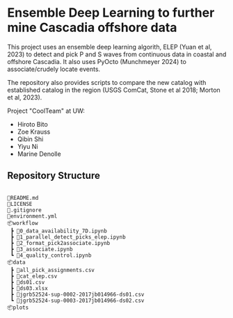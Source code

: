 # Ensemble Deep Learning to further mine Cascadia offshore data


This project uses an ensemble deep learning algorith, ELEP (Yuan et al, 2023) to detect and pick P and S waves from continuous data in coastal and offshore Cascadia. It also uses PyOcto (Munchmeyer 2024) to associate/crudely locate events.

The repository also provides scripts to compare the new catalog with established catalog in the region (USGS ComCat, Stone et al 2018; Morton et al, 2023).

Project "CoolTeam" at UW:
- Hiroto Bito 
- Zoe Krauss
- Qibin Shi
- Yiyu Ni
- Marine Denolle

## Repository Structure
```

📜README.md
📜LICENSE
📜.gitignore
📜environment.yml
📦workflow
 ┣ 📜0_data_availability_7D.ipynb
 ┣ 📜1_parallel_detect_picks_elep.ipynb
 ┣ 📜2_format_pick2associate.ipynb
 ┣ 📜3_associate.ipynb
 ┗ 📜4_quality_control.ipynb
📦data
 ┣ 📜all_pick_assignments.csv
 ┣ 📜cat_elep.csv
 ┣ 📜ds01.csv
 ┣ 📜ds03.xlsx
 ┣ 📜jgrb52524-sup-0002-2017jb014966-ds01.csv
 ┗ 📜jgrb52524-sup-0003-2017jb014966-ds02.csv
📦plots
```